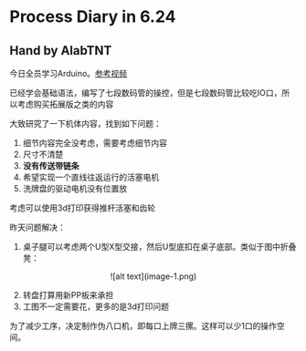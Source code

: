 # Process Diary in 6.24

## Hand by AlabTNT

今日全员学习Arduino。[参考视频](https://www.bilibili.com/video/BV1RM4y1a7J5)

已经学会基础语法，编写了七段数码管的操控，但是七段数码管比较吃IO口，所以考虑购买拓展版之类的内容

大致研究了一下机体内容，找到如下问题：

1. 细节内容完全没考虑，需要考虑细节内容
2. 尺寸不清楚
3. **没有传送带链条**
4. 希望实现一个直线往返运行的活塞电机
5. 洗牌盘的驱动电机没有位置放

考虑可以使用3d打印获得推杆活塞和齿轮

昨天问题解决：

1. 桌子腿可以考虑两个U型X型交接，然后U型底扣在桌子底部。类似于图中折叠凳：

<center>
![alt text](image-1.png)
</center>

2. 转盘打算用新PP板来承担
3. 工图不一定需要花，更多的是3d打印问题

为了减少工序，决定制作伪八口机，即每口上牌三摞。这样可以少1口的操作空间。

